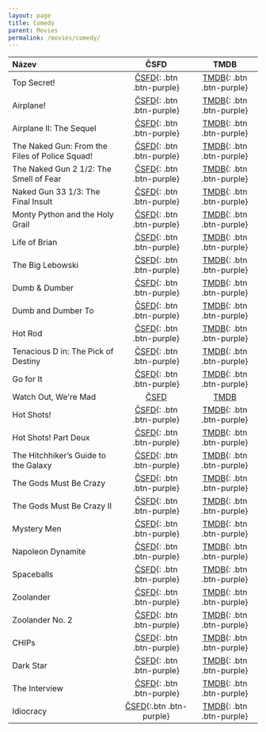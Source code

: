 ```yaml
---
layout: page
title: Comedy
parent: Movies
permalink: /movies/comedy/
---
```


| Název                                          | ČSFD                                                                                                        | TMDB                                                                                                            |
|:-----------------------------------------------|:-----------------------------------------------------------------------------------------------------------:|:---------------------------------------------------------------------------------------------------------------:|
| Top Secret!                                    | [ČSFD](https://www.csfd.cz/film/8-prisne-tajne/prehled/){: .btn .btn-purple}                                | [TMDB](https://www.themoviedb.org/movie/8764-top-secret){: .btn .btn-purple}                                    |
| Airplane!                                      | [ČSFD](https://www.csfd.cz/film/2-pripoutejte-se-prosim/prehled/){: .btn .btn-purple}                       | [TMDB](https://www.themoviedb.org/movie/813-airplane){: .btn .btn-purple}                                       |
| Airplane II: The Sequel                        | [ČSFD](https://www.csfd.cz/film/18658-pripoutejte-se-prosim-2/prehled/){: .btn .btn-purple}                 | [TMDB](https://www.themoviedb.org/movie/2665-airplane-ii-the-sequel){: .btn .btn-purple}                        |
| The Naked Gun: From the Files of Police Squad! | [ČSFD](https://www.csfd.cz/film/10197-blazniva-strela/prehled/){: .btn .btn-purple}                         | [TMDB](https://www.themoviedb.org/movie/37136-the-naked-gun-from-the-files-of-police-squad){: .btn .btn-purple} |
| The Naked Gun 2 1/2: The Smell of Fear         | [ČSFD](https://www.csfd.cz/film/10196-blazniva-strela-2-a-1-2-vune-strachu/prehled/){: .btn .btn-purple}    | [TMDB](https://www.themoviedb.org/movie/37137-the-naked-gun-2-the-smell-of-fear){: .btn .btn-purple}            |
| Naked Gun 33 1/3: The Final Insult             | [ČSFD](https://www.csfd.cz/film/8294-blazniva-strela-33-a-1-3-posledni-trapas/prehled/){: .btn .btn-purple} | [TMDB](https://www.themoviedb.org/movie/36593-the-naked-gun-33-the-final-insult){: .btn .btn-purple}            |
| Monty Python and the Holy Grail                | [ČSFD](https://www.csfd.cz/film/3308-monty-python-a-svaty-gral/prehled/){: .btn .btn-purple}                | [TMDB](https://www.themoviedb.org/movie/762-monty-python-and-the-holy-grail){: .btn .btn-purple}                |
| Life of Brian                                  | [ČSFD](https://www.csfd.cz/film/23587-zivot-briana/prehled/){: .btn .btn-purple}                            | [TMDB](https://www.themoviedb.org/movie/583-life-of-brian){: .btn .btn-purple}                                  |
| The Big Lebowski                               | [ČSFD](https://www.csfd.cz/film/1604-the-big-lebowski/prehled/){: .btn .btn-purple}                         | [TMDB](https://www.themoviedb.org/movie/115-the-big-lebowski){: .btn .btn-purple}                               |
| Dumb & Dumber                                  | [ČSFD](https://www.csfd.cz/film/2595-blby-a-blbejsi/prehled/){: .btn .btn-purple}                           | [TMDB](https://www.themoviedb.org/movie/8467-dumb-and-dumber){: .btn .btn-purple}                               |
| Dumb and Dumber To                             | [ČSFD](https://www.csfd.cz/film/327120-navrat-blbyho-a-blbejsiho/prehled/){: .btn .btn-purple}              | [TMDB](https://www.themoviedb.org/movie/100042-dumb-and-dumber-to){: .btn .btn-purple}                          |
| Hot Rod                                        | [ČSFD](https://www.csfd.cz/film/224836-pirat-silnic/prehled/){: .btn .btn-purple}                           | [TMDB](https://www.themoviedb.org/movie/10074-hot-rod){: .btn .btn-purple}                                      |
| Tenacious D in: The Pick of Destiny            | [ČSFD](https://www.csfd.cz/film/224085-kralove-ro-c-ku/prehled/){: .btn .btn-purple}                        | [TMDB](https://www.themoviedb.org/movie/2179-tenacious-d-in-the-pick-of-destiny){: .btn .btn-purple}            |
| Go for It                                      | [ČSFD](https://www.csfd.cz/film/33448-jdi-na-to/prehled/){: .btn .btn-purple}                               | [TMDB](https://www.themoviedb.org/movie/11616-nati-con-la-camicia){: .btn .btn-purple}                          |
| Watch Out, We're Mad                           | [ČSFD](https://www.csfd.cz/film/1159204-jestli-se-rozzlobime-budeme-zli/prehled/)                           | [TMDB](https://www.themoviedb.org/movie/%206916)                                                                |
| Hot Shots!                                     | [ČSFD](https://www.csfd.cz/film/4-zhave-vystrely/prehled/){: .btn .btn-purple}                              | [TMDB](https://www.themoviedb.org/movie/9595-hot-shots){: .btn .btn-purple}                                     |
| Hot Shots! Part Deux                           | [ČSFD](https://www.csfd.cz/film/5-zhave-vystrely-2/prehled/){: .btn .btn-purple}                            | [TMDB](https://www.themoviedb.org/movie/9255-hot-shots-part-deux){: .btn .btn-purple}                           |
| The Hitchhiker’s Guide to the Galaxy           | [ČSFD](https://www.csfd.cz/film/182343-stoparuv-pruvodce-po-galaxii/prehled/){: .btn .btn-purple}           | [TMDB](https://www.themoviedb.org/movie/7453-the-hitchhiker-s-guide-to-the-galaxy){: .btn .btn-purple}          |
| The Gods Must Be Crazy                         | [ČSFD](https://www.csfd.cz/film/34151-bohove-musi-byt-sileni/prehled/){: .btn .btn-purple}                  | [TMDB](https://www.themoviedb.org/movie/8393-the-gods-must-be-crazy){: .btn .btn-purple}                        |
| The Gods Must Be Crazy II                      | [ČSFD](https://www.csfd.cz/film/34150-bohove-museji-byt-sileni-2/prehled/){: .btn .btn-purple}              | [TMDB](https://www.themoviedb.org/movie/11937-the-gods-must-be-crazy-ii){: .btn .btn-purple}                    |
| Mystery Men                                    | [ČSFD](https://www.csfd.cz/film/14007-mystery-men/prehled/){: .btn .btn-purple}                             | [TMDB](https://www.themoviedb.org/movie/9824-mystery-men){: .btn .btn-purple}                                   |
| Napoleon Dynamite                              | [ČSFD](https://www.csfd.cz/film/163288-napoleon-dynamit/prehled/){: .btn .btn-purple}                       | [TMDB](https://www.themoviedb.org/movie/8193-napoleon-dynamite){: .btn .btn-purple}                             |
| Spaceballs                                     | [ČSFD](https://www.csfd.cz/film/11280-spaceballs/prehled/){: .btn .btn-purple}                              | [TMDB](https://www.themoviedb.org/movie/957-spaceballs){: .btn .btn-purple}                                     |
| Zoolander                                      | [ČSFD](https://www.csfd.cz/film/8748-zoolander/prehled/){: .btn .btn-purple}                                | [TMDB](https://www.themoviedb.org/movie/9398-zoolander){: .btn .btn-purple}                                     |
| Zoolander No. 2                                | [ČSFD](https://www.csfd.cz/film/277628-zoolander-no-2/prehled/){: .btn .btn-purple}                         | [TMDB](https://www.themoviedb.org/movie/329833-zoolander-2){: .btn .btn-purple}                                 |
| CHIPs                                          | [ČSFD](https://www.csfd.cz/film/238136-chips-blazniva-hlidka/prehled/){: .btn .btn-purple}                  | [TMDB](https://www.themoviedb.org/movie/417644-chips){: .btn .btn-purple}                                       |
| Dark Star                                      | [ČSFD](https://www.csfd.cz/film/1316-temna-hvezda/prehled/){: .btn .btn-purple}                             | [TMDB](https://www.themoviedb.org/movie/1410-dark-star){: .btn .btn-purple}                                     |
| The Interview                                  | [ČSFD](https://www.csfd.cz/film/357422-interview/prehled/){: .btn .btn-purple}                              | [TMDB](https://www.themoviedb.org/movie/228967-the-interview){: .btn .btn-purple}                               |
| Idiocracy                                      | [ČSFD](https://www.csfd.cz/film/185578-absurdistan/prehled/){:.btn .btn-purple}                             | [TMDB](https://www.themoviedb.org/movie/7512-idiocracy){: .btn .btn-purple}                                     |